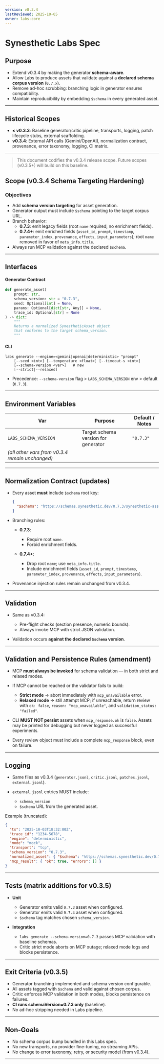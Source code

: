 ```yaml
---
version: v0.3.4
lastReviewed: 2025-10-05
owner: labs-core
---
```


# Synesthetic Labs Spec

## Purpose

- Extend v0.3.4 by making the generator **schema-aware**.
- Allow Labs to produce assets that validate against a **declared schema corpus version** (`0.7.x`).
- Remove ad-hoc scrubbing: branching logic in generator ensures compatibility.
- Maintain reproducibility by embedding `$schema` in every generated asset.

---

## Historical Scopes

- **≤ v0.3.3**: Baseline generator/critic pipeline, transports, logging, patch lifecycle stubs, external scaffolding.
- **v0.3.4**: External API calls (Gemini/OpenAI), normalization contract, provenance, error taxonomy, logging, CI matrix.

---

> This document codifies the v0.3.4 release scope. Future scopes (v0.3.5+) will build on this baseline.

## Scope (v0.3.4 Schema Targeting Hardening)

### Objectives
- Add **schema version targeting** for asset generation.
- Generator output must include `$schema` pointing to the target corpus URL.
- Branch behavior:
  - **0.7.3**: emit legacy fields (root `name` required, no enrichment fields).
  - **0.7.4+**: emit enriched fields (`asset_id`, `prompt`, `timestamp`, `parameter_index`, `provenance`, `effects`, `input_parameters`); root `name` removed in favor of `meta_info.title`.
- Always run MCP validation against the declared `$schema`.

---

## Interfaces

#### Generator Contract
```python
def generate_asset(
    prompt: str,
    schema_version: str = "0.7.3",
    seed: Optional[int] = None,
    params: Optional[dict[str, Any]] = None,
    trace_id: Optional[str] = None
) -> dict:
    """
    Returns a normalized SynestheticAsset object
    that conforms to the target schema_version.
    """
```

#### CLI

```
labs generate --engine=<gemini|openai|deterministic> "prompt"
    [--seed <int>] [--temperature <float>] [--timeout-s <int>]
    [--schema-version <ver>]   # new
    [--strict|--relaxed]
```

* Precedence: `--schema-version` flag > `LABS_SCHEMA_VERSION` env > default (`0.7.3`).

---

## Environment Variables

| Var                                             | Purpose                             | Default / Notes |
| ----------------------------------------------- | ----------------------------------- | --------------- |
| `LABS_SCHEMA_VERSION`                           | Target schema version for generator | `"0.7.3"`       |
| *(all other vars from v0.3.4 remain unchanged)* |                                     |                 |

---

## Normalization Contract (updates)

* Every asset **must** include `$schema` root key:

  ```json
  {
    "$schema": "https://schemas.synesthetic.dev/0.7.3/synesthetic-asset.schema.json"
  }
  ```

* Branching rules:

  * **0.7.3**:

    * Require root `name`.
    * Forbid enrichment fields.
  * **0.7.4+**:

    * Drop root `name`; use `meta_info.title`.
    * Include enrichment fields (`asset_id`, `prompt`, `timestamp`, `parameter_index`, `provenance`, `effects`, `input_parameters`).

* Provenance injection rules remain unchanged from v0.3.4.

---

## Validation

* Same as v0.3.4:

  * Pre-flight checks (section presence, numeric bounds).
  * Always invoke MCP with strict JSON validation.
* Validation occurs **against the declared `$schema` version**.

---

## Validation and Persistence Rules (amendment)

* MCP **must always be invoked** for schema validation — in both strict and relaxed modes.
* If MCP cannot be reached or the validator fails to build:

  * **Strict mode** → abort immediately with `mcp_unavailable` error.
  * **Relaxed mode** → still attempt MCP; if unreachable, return review with
    `ok: false`, `reason: "mcp_unavailable"`, and `validation_status: "failed"`.
* CLI **MUST NOT persist** assets when `mcp_response.ok` is `false`.
  Assets may be printed for debugging but never logged as successful experiments.
* Every review object must include a complete `mcp_response` block, even on failure.

---

## Logging

* Same files as v0.3.4 (`generator.jsonl`, `critic.jsonl`, `patches.jsonl`, `external.jsonl`).
* `external.jsonl` entries MUST include:

  * `schema_version`
  * `$schema` URL from the generated asset.

Example (truncated):

```json
{
  "ts": "2025-10-03T18:32:00Z",
  "trace_id": "1234-5678",
  "engine": "deterministic",
  "mode": "mock",
  "transport": "tcp",
  "schema_version": "0.7.3",
  "normalized_asset": { "$schema": "https://schemas.synesthetic.dev/0.7.3/synesthetic-asset.schema.json", ... },
  "mcp_result": { "ok": true, "errors": [] }
}
```

---

## Tests (matrix additions for v0.3.5)

* **Unit**

  * Generator emits valid `0.7.3` asset when configured.
  * Generator emits valid `0.7.4` asset when configured.
  * `$schema` tag matches chosen `schema_version`.
* **Integration**

  * `labs generate --schema-version=0.7.3` passes MCP validation with baseline schemas.
  * Critic strict mode aborts on MCP outage; relaxed mode logs and blocks persistence.

---

## Exit Criteria (v0.3.5)

* Generator branching implemented and schema version configurable.
* All assets tagged with `$schema` and valid against chosen corpus.
* Critic enforces MCP validation in both modes, blocks persistence on failures.
* **CI runs schemaVersion=0.7.3 only** (baseline).
* No ad-hoc stripping needed in Labs pipeline.

---

## Non-Goals

* No schema corpus bump bundled in this Labs spec.
* No new transports, no provider fine-tuning, no streaming APIs.
* No change to error taxonomy, retry, or security model (from v0.3.4).

---